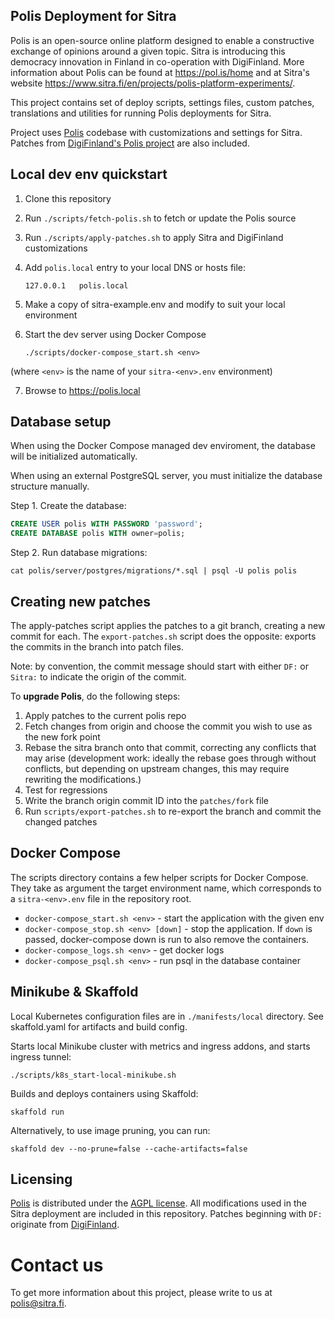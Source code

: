 Polis Deployment for Sitra
--------------------------

Polis is an open-source online platform designed to enable a constructive exchange of opinions around a given topic. Sitra is introducing this democracy innovation in Finland in co-operation with DigiFinland.
More information about Polis can be found at https://pol.is/home and at Sitra's website https://www.sitra.fi/en/projects/polis-platform-experiments/.

This project contains set of deploy scripts, settings files, custom patches, translations and utilities for running Polis deployments for Sitra.

Project uses [Polis](https://github.com/compdemocracy/polis/) codebase with customizations and settings for Sitra.
Patches from [DigiFinland's Polis project](https://github.com/polis-digifinland/polis-digifinland/) are also included.


## Local dev env quickstart

1. Clone this repository

2. Run `./scripts/fetch-polis.sh` to fetch or update the Polis source

3. Run `./scripts/apply-patches.sh` to apply Sitra and DigiFinland customizations

4. Add `polis.local` entry to your local DNS or hosts file:

    ```
    127.0.0.1 	polis.local
    ```

5. Make a copy of sitra-example.env and modify to suit your local environment

6. Start the dev server using Docker Compose

    ```
    ./scripts/docker-compose_start.sh <env>
    ```
    
(where `<env>` is the name of your `sitra-<env>.env` environment)

7. Browse to https://polis.local

## Database setup

When using the Docker Compose managed dev enviroment, the database will be initialized automatically.

When using an external PostgreSQL server, you must initialize the database structure manually.

Step 1. Create the database:

```sql
CREATE USER polis WITH PASSWORD 'password';
CREATE DATABASE polis WITH owner=polis;
```

Step 2. Run database migrations:

```
cat polis/server/postgres/migrations/*.sql | psql -U polis polis
```

## Creating new patches

The apply-patches script applies the patches to a git branch, creating a new commit for each. The `export-patches.sh` script does the opposite: exports the commits in the branch into patch files.

Note: by convention, the commit message should start with either `DF:` or `Sitra:` to indicate the origin of the commit.

To **upgrade Polis**, do the following steps:

1. Apply patches to the current polis repo
2. Fetch changes from origin and choose the commit you wish to use as the new fork point
3. Rebase the sitra branch onto that commit, correcting any conflicts that may arise (development work: ideally the rebase goes through without conflicts, but depending on upstream changes, this may require rewriting the modifications.)
4. Test for regressions
5. Write the branch origin commit ID into the `patches/fork` file
6. Run `scripts/export-patches.sh` to re-export the branch and commit the changed patches


## Docker Compose

The scripts directory contains a few helper scripts for Docker Compose. They take as argument the target environment name, which corresponds to a `sitra-<env>.env` file in the repository root.

 * `docker-compose_start.sh <env>` - start the application with the given env
 * `docker-compose_stop.sh <env> [down]` - stop the application. If `down` is passed, docker-compose down is run to also remove the containers.
 * `docker-compose_logs.sh <env>` - get docker logs
 * `docker-compose_psql.sh <env>` - run psql in the database container


## Minikube & Skaffold

Local Kubernetes configuration files are in `./manifests/local` directory.
See skaffold.yaml for artifacts and build config.

Starts local Minikube cluster with metrics and ingress addons, and starts ingress tunnel:
```
./scripts/k8s_start-local-minikube.sh
```

Builds and deploys containers using Skaffold:
```
skaffold run
```

Alternatively, to use image pruning, you can run:
```
skaffold dev --no-prune=false --cache-artifacts=false
```

## Licensing

[Polis](https://github.com/compdemocracy/polis/) is distributed under the [AGPL license](./LICENSE.md). All modifications used in the Sitra deployment are included in this repository.
Patches beginning with `DF:` originate from [DigiFinland](https://github.com/polis-digifinland/polis-digifinland/).


# Contact us
To get more information about this project, please write to us at polis@sitra.fi.
